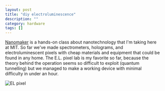 ```yaml
---
layout: post
title: "diy electroluminescence"
description: ""
category: hardware
tags: []
---
```


[Nanomaker](http://ocw.mit.edu/courses/electrical-engineering-and-computer-science/6-s079-nanomaker-spring-2013/) is a hands-on class about nanotechnology that I'm taking here at MIT. So far we've made spectrometers, holograms, and electroluminescent pixels with cheap materials and equipment that could be found in any home. The E.L. pixel lab is my favorite so far, because the theory behind the operation seems so difficult to exploit (quantum tunnelling) but we managed to make a working device with minimal difficulty in under an hour.

![EL pixel](http://hackniac.com/images/posts/diy_el/diy_el_detail.jpg)
